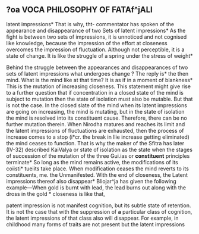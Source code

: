 ## **?oa VOCA PHILOSOPHY OF FATAf^jALI**

latent impressions\* That is why, tht- commentator has spoken of the appearance and disappearance of two Sets of latent impressions\* As the fight is between two sets of impressions, it is unnoticed and not cognised like knowledge, because the impression of the effort at closeness overcomes the impression of fluctuation. Although not perceptible, it is a state of change. It is like the struggle of a spring under the stress of weight\*

Behind the struggle between the appearances and disappearances of two sets of latent impressions what undergoes change ? The reply is\* the then mind. What is the mind like at that time? It is as if in a moment of blankness\* This is the mutation of increasing closeness. This statement might give rise to a further question that if concentration in a closed state of the mind is subject to mutation then the state of isolation must also be mutable. But that is not the case. In the closed slate of the mind when its latent impressions are going on increasing, the mind is mutating, but in the state of isolation the mind is resolved into its constituent cause. Therefore, there can be no further mutation therein. When Nirodha matures and reaches its limit and the latent impressions of fluctuations are exhausted, then the process of increase comes to a stop (i\*cr. the break in llie increase getting eliminated) the mind ceases to function. That is why the maker of the Sfitra has later (IV-32) described KaiValya or state of isolation as the state when the stages of succession of the mutation of the three Gui.ias or **constituent** principles terminate\* So long as the mind remains active, the modifications of its coiisti\* tueiits take place. When modification ceases the mind reverts to its constituents, me. the Unmanifested. With the end of closeness, the Latent impressions thereof also disappear\* Bliojar^ja has given the following example—When gold is burnt with lead, the lead burns out along with the dross in the gold \* closeness is like that,

patent impression is not manifest cognition, but its subtle state of retention. It is not the case that with the suppression of **a** particular class of cognition, the latent impressions of that class also will disappear. For example, in childhood many forms of traits are not present but the latent impressions